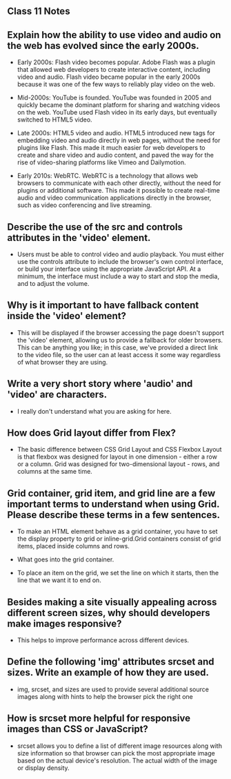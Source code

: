 ## Class  11 Notes

## Explain how the ability to use video and audio on the web has evolved since the early 2000s.

- Early 2000s: Flash video becomes popular. Adobe Flash was a plugin that allowed web developers to create interactive content, including video and audio. Flash video became popular in the early 2000s because it was one of the few ways to reliably play video on the web.

- Mid-2000s: YouTube is founded. YouTube was founded in 2005 and quickly became the dominant platform for sharing and watching videos on the web. YouTube used Flash video in its early days, but eventually switched to HTML5 video.

- Late 2000s: HTML5 video and audio. HTML5 introduced new tags for embedding video and audio directly in web pages, without the need for plugins like Flash. This made it much easier for web developers to create and share video and audio content, and paved the way for the rise of video-sharing platforms like Vimeo and Dailymotion.

- Early 2010s: WebRTC. WebRTC is a technology that allows web browsers to communicate with each other directly, without the need for plugins or additional software. This made it possible to create real-time audio and video communication applications directly in the browser, such as video conferencing and live streaming.  

## Describe the use of the src and controls attributes in the 'video' element.

- Users must be able to control video and audio playback. You must either use the controls attribute to include the browser's own control interface, or build your interface using the appropriate JavaScript API. At a minimum, the interface must include a way to start and stop the media, and to adjust the volume.


## Why is it important to have fallback content inside the 'video' element?

- This will be displayed if the browser accessing the page doesn't support the 'video' element, allowing us to provide a fallback for older browsers. This can be anything you like; in this case, we've provided a direct link to the video file, so the user can at least access it some way regardless of what browser they are using.

## Write a very short story where 'audio' and 'video' are characters.

- I really don't understand what you are asking for here.

## How does Grid layout differ from Flex?

- The basic difference between CSS Grid Layout and CSS Flexbox Layout is that flexbox was designed for layout in one dimension - either a row or a column. Grid was designed for two-dimensional layout - rows, and columns at the same time.

## Grid container, grid item, and grid line are a few important terms to understand when using Grid. Please describe these terms in a few sentences.

- To make an HTML element behave as a grid container, you have to set the display property to grid or inline-grid.Grid containers consist of grid items, placed inside columns and rows.

- What goes into the grid container.

- To place an item on the grid, we set the line on which it starts, then the line that we want it to end on.

## Besides making a site visually appealing across different screen sizes, why should developers make images responsive?

- This helps to improve performance across different devices.

## Define the following 'img' attributes srcset and sizes. Write an example of how they are used.

- img, srcset, and sizes are used to provide several additional source images along with hints to help the browser pick the right one

## How is srcset more helpful for responsive images than CSS or JavaScript?

- srcset allows you to define a list of different image resources along with size information so that browser can pick the most appropriate image based on the actual device's resolution. The actual width of the image or display density.